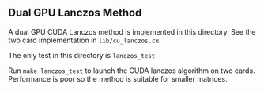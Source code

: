 ## Dual GPU Lanczos Method

A dual GPU CUDA Lanczos method is implemented in this directory. See the two card implementation in ```lib/cu_lanczos.cu```.

The only test in this directory is ```lanczos_test```

Run ```make lanczos_test``` to launch the CUDA lanczos algorithm on two cards. Performance is poor so the method is suitable for smaller matrices.

